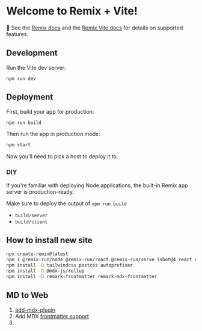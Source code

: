# Welcome to Remix + Vite!

📖 See the [Remix docs](https://remix.run/docs) and the [Remix Vite docs](https://remix.run/docs/en/main/guides/vite) for details on supported features.

## Development

Run the Vite dev server:

```shellscript
npm run dev
```

## Deployment

First, build your app for production:

```sh
npm run build
```

Then run the app in production mode:

```sh
npm start
```

Now you'll need to pick a host to deploy it to.

### DIY

If you're familiar with deploying Node applications, the built-in Remix app server is production-ready.

Make sure to deploy the output of `npm run build`

- `build/server`
- `build/client`

## How to install new site

```bash
npx create-remix@latest
npm i @remix-run/node @remix-run/react @remix-run/serve isbot@4 react react-dom
npm install -D tailwindcss postcss autoprefixer
npm install -D @mdx-js/rollup
npm install -D remark-frontmatter remark-mdx-frontmatter

```

## MD to Web

1. [add-mdx-plugin](https://remix.run/docs/en/main/guides/vite#add-mdx-plugin) 
2. Add MDX [frontmatter support](https://github.com/remcohaszing/remark-mdx-frontmatter)
3. 

